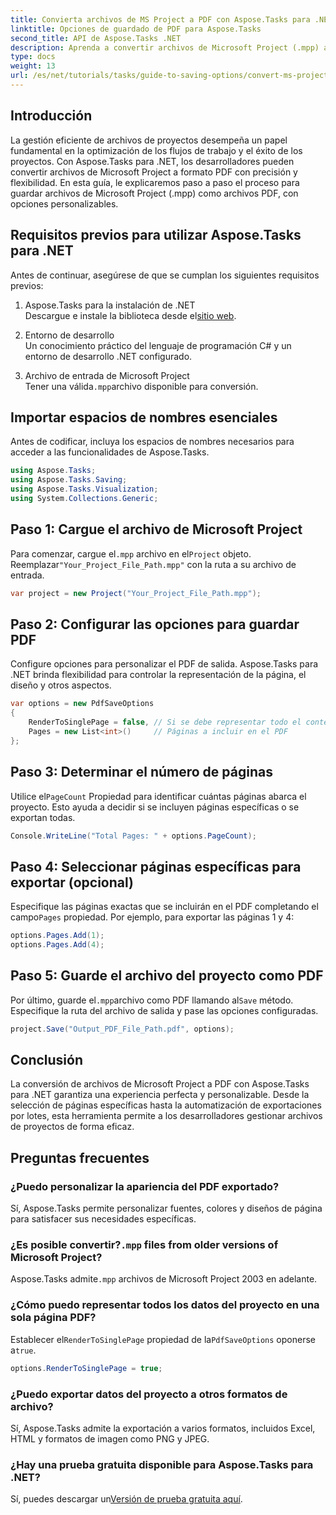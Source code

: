```yaml
---
title: Convierta archivos de MS Project a PDF con Aspose.Tasks para .NET
linktitle: Opciones de guardado de PDF para Aspose.Tasks
second_title: API de Aspose.Tasks .NET
description: Aprenda a convertir archivos de Microsoft Project (.mpp) a PDF con Aspose.Tasks para .NET. Siga esta guía paso a paso para personalizar la salida en PDF, seleccionar páginas específicas y automatizar conversiones por lotes.
type: docs
weight: 13
url: /es/net/tutorials/tasks/guide-to-saving-options/convert-ms-project-files-to-pdf/
---
```

## Introducción

La gestión eficiente de archivos de proyectos desempeña un papel fundamental en la optimización de los flujos de trabajo y el éxito de los proyectos. Con Aspose.Tasks para .NET, los desarrolladores pueden convertir archivos de Microsoft Project a formato PDF con precisión y flexibilidad. En esta guía, le explicaremos paso a paso el proceso para guardar archivos de Microsoft Project (.mpp) como archivos PDF, con opciones personalizables.

## Requisitos previos para utilizar Aspose.Tasks para .NET

Antes de continuar, asegúrese de que se cumplan los siguientes requisitos previos:

1. Aspose.Tasks para la instalación de .NET  
    Descargue e instale la biblioteca desde el[sitio web](https://releases.aspose.com/tasks/net/).

2. Entorno de desarrollo  
   Un conocimiento práctico del lenguaje de programación C# y un entorno de desarrollo .NET configurado.

3. Archivo de entrada de Microsoft Project  
    Tener una válida`.mpp`archivo disponible para conversión.

## Importar espacios de nombres esenciales

Antes de codificar, incluya los espacios de nombres necesarios para acceder a las funcionalidades de Aspose.Tasks. 

```csharp
using Aspose.Tasks;
using Aspose.Tasks.Saving;
using Aspose.Tasks.Visualization;
using System.Collections.Generic;
```

## Paso 1: Cargue el archivo de Microsoft Project

 Para comenzar, cargue el`.mpp` archivo en el`Project` objeto. Reemplazar`"Your_Project_File_Path.mpp"` con la ruta a su archivo de entrada.

```csharp
var project = new Project("Your_Project_File_Path.mpp");
```

## Paso 2: Configurar las opciones para guardar PDF

Configure opciones para personalizar el PDF de salida. Aspose.Tasks para .NET brinda flexibilidad para controlar la representación de la página, el diseño y otros aspectos.

```csharp
var options = new PdfSaveOptions
{
    RenderToSinglePage = false, // Si se debe representar todo el contenido en una sola página
    Pages = new List<int>()     // Páginas a incluir en el PDF
};
```

## Paso 3: Determinar el número de páginas

 Utilice el`PageCount` Propiedad para identificar cuántas páginas abarca el proyecto. Esto ayuda a decidir si se incluyen páginas específicas o se exportan todas.

```csharp
Console.WriteLine("Total Pages: " + options.PageCount);
```

## Paso 4: Seleccionar páginas específicas para exportar (opcional)

 Especifique las páginas exactas que se incluirán en el PDF completando el campo`Pages` propiedad. Por ejemplo, para exportar las páginas 1 y 4:

```csharp
options.Pages.Add(1);
options.Pages.Add(4);
```

## Paso 5: Guarde el archivo del proyecto como PDF

 Por último, guarde el`.mpp`archivo como PDF llamando al`Save` método. Especifique la ruta del archivo de salida y pase las opciones configuradas.

```csharp
project.Save("Output_PDF_File_Path.pdf", options);
```

## Conclusión

La conversión de archivos de Microsoft Project a PDF con Aspose.Tasks para .NET garantiza una experiencia perfecta y personalizable. Desde la selección de páginas específicas hasta la automatización de exportaciones por lotes, esta herramienta permite a los desarrolladores gestionar archivos de proyectos de forma eficaz.

## Preguntas frecuentes

### ¿Puedo personalizar la apariencia del PDF exportado?
Sí, Aspose.Tasks permite personalizar fuentes, colores y diseños de página para satisfacer sus necesidades específicas.

###  ¿Es posible convertir?`.mpp` files from older versions of Microsoft Project?
 Aspose.Tasks admite`.mpp` archivos de Microsoft Project 2003 en adelante.

### ¿Cómo puedo representar todos los datos del proyecto en una sola página PDF?
 Establecer el`RenderToSinglePage` propiedad de la`PdfSaveOptions` oponerse a`true`.

```csharp
options.RenderToSinglePage = true;
```

### ¿Puedo exportar datos del proyecto a otros formatos de archivo?
Sí, Aspose.Tasks admite la exportación a varios formatos, incluidos Excel, HTML y formatos de imagen como PNG y JPEG.

### ¿Hay una prueba gratuita disponible para Aspose.Tasks para .NET?
 Sí, puedes descargar un[Versión de prueba gratuita aquí](https://releases.aspose.com/).